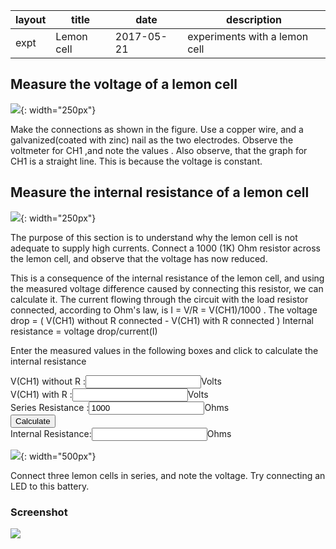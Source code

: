 
layout | title | date | description
-------|-------|------|------
expt | Lemon cell | 2017-05-21 | experiments with a lemon cell

## Measure the voltage of a lemon cell

![](images/schematics/lemon_cell.png){: width="250px"}

Make the connections as shown in the figure. Use a copper wire, and a galvanized(coated with zinc) nail as the two electrodes. 
Observe the voltmeter for CH1 ,and note the values . Also observe, that the graph for CH1 is a straight line. This is because the voltage is constant.

## Measure the internal resistance of a lemon cell

![](images/schematics/lemon_cell_ir.png){: width="250px"}

The purpose of this section is to understand why the lemon cell is not adequate to supply high currents.
Connect a 1000 (1K) Ohm resistor across the lemon cell, and observe that the voltage has now reduced.

This is a consequence of the internal resistance of the lemon cell, and using the measured voltage difference caused by connecting this resistor, we can calculate it.
The current flowing through the circuit with the load resistor connected, according to Ohm's law, is I = V/R = V(CH1)/1000 .
The voltage drop = ( V(CH1) without R connected - V(CH1) with R connected ) 
Internal resistance = voltage drop/current(I) 
	

Enter the measured values in the following boxes and click to calculate the internal resistance
<form name="form2">
V(CH1) without R  :<input type="text" size="20" name="v1">Volts<br>
V(CH1) with R  :<input type="text" size="20" name="v2">Volts<br>
Series Resistance :<input type="text" size="20" name="r1" value="1000">Ohms<br>
<input type="button" name="B1" value="Calculate" onclick="cal2()"><br>
Internal Resistance:<input type="text" size="20" name="answer">Ohms<br>
</form>

	 
<script>
function cal2(){
	var v1,v2,r1,i;
	r1 = document.form2.r1.value;
	v1 = document.form2.v1.value;
	v2 = document.form2.v2.value;
	i = v2/r1 ;
	document.form2.answer.value=(v1-v2)/i;
}
</script>

	
![](images/schematics/lemon_battery.png){: width="500px"}

Connect three lemon cells in series, and note the voltage. Try connecting an LED to this battery.
	
### Screenshot
![](images/screenshots/lemoncell.png)

